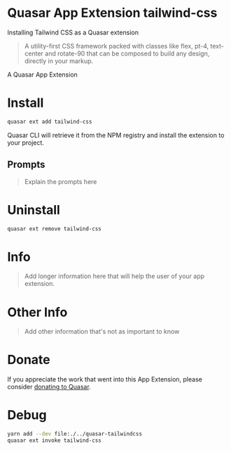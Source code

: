 # Quasar App Extension tailwind-css

Installing Tailwind CSS as a Quasar extension

> A utility-first CSS framework packed with classes like flex, pt-4, text-center and rotate-90 that can be composed to build any design, directly in your markup.

A Quasar App Extension

# Install

```bash
quasar ext add tailwind-css
```

Quasar CLI will retrieve it from the NPM registry and install the extension to your project.

## Prompts

> Explain the prompts here

# Uninstall

```bash
quasar ext remove tailwind-css
```

# Info

> Add longer information here that will help the user of your app extension.

# Other Info

> Add other information that's not as important to know

# Donate

If you appreciate the work that went into this App Extension, please consider [donating to Quasar](https://donate.quasar.dev).

# Debug

```bash
yarn add --dev file:./../quasar-tailwindcss
quasar ext invoke tailwind-css
```

